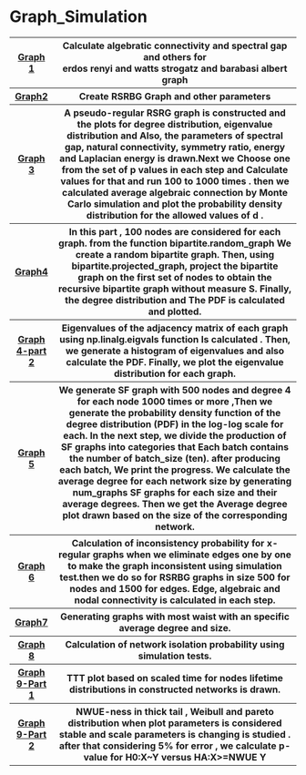 # Graph_Simulation

<table style="width:100%">
 <tr>
    <th><a href="https://github.com/nawidadkhah/Graph_Simulation/blob/main/Graph_Q1.ipynb">Graph 1</a></th>
    <th>Calculate algebratic connectivity and spectral gap and others for<br> erdos renyi and watts strogatz and barabasi albert graph</th>
  </tr>
   <tr>
     <th> <a href="https://github.com/nawidadkhah/Graph_Simulation/blob/main/Graph_Q2.ipynb">Graph2</a></th>
    <th>Create RSRBG Graph and other parameters</th>
  </tr>
   <tr>
    <th><a href="https://github.com/nawidadkhah/Graph_Simulation/blob/main/Graph_Q3.ipynb">Graph 3</a></th>
    <th>A pseudo-regular RSRG graph is constructed and the plots for degree distribution, eigenvalue distribution and Also, the parameters of spectral gap, natural connectivity, symmetry ratio, energy and Laplacian energy  is drawn.Next we Choose one from the set of p values in each step and Calculate values for that and run 100 to 1000 times . then we calculated average algebraic connection by Monte Carlo simulation and plot the probability density distribution for the allowed values of d .</th>
  </tr>
    <tr>
     <th> <a href="https://github.com/nawidadkhah/Graph_Simulation/blob/main/4.py">Graph4</a></th>
    <th>In this part , 100 nodes are considered for each graph. from the function bipartite.random_graph We create a random bipartite graph. Then, using bipartite.projected_graph, project the bipartite graph on the first set of nodes to obtain the recursive bipartite graph without measure S. Finally, the degree distribution and The PDF is calculated and plotted.</th>
  </tr>
 <tr>
    <th><a href="https://github.com/nawidadkhah/Graph_Simulation/blob/main/4-eigenvalue and degree distirbution plots.py">Graph 4-part 2</a></th>
    <th>Eigenvalues of the adjacency matrix of each graph using np.linalg.eigvals function Is calculated . Then, we generate a histogram of eigenvalues and also calculate the PDF. Finally, we plot the eigenvalue distribution for each graph.</th>
  </tr>
 <tr>
    <th><a href="https://github.com/nawidadkhah/Graph_Simulation/blob/main/5.py">Graph 5</a></th>
    <th>We generate SF graph with 500 nodes and degree 4 for each node 1000 times or more ,Then we generate the probability density function of the degree distribution (PDF) in the log-log scale for each. In the next step, we divide the production of SF graphs into categories that Each batch contains the number of batch_size  (ten).  after producing each batch, We print the progress. We calculate the average degree for each network size by generating num_graphs SF graphs for each size and their average degrees. Then  we get the Average degree plot drawn based on the size of the corresponding network.</th>
  </tr>
  <tr>
    <th><a href="https://github.com/nawidadkhah/Graph_Simulation/blob/main/Graph_Q6.ipynb">Graph 6</a></th>
    <th>Calculation of inconsistency probability for x-regular graphs when we eliminate edges one by one to make the graph inconsistent using simulation test.then we do so for RSRBG graphs in size 500 for nodes and 1500 for edges. Edge, algebraic and nodal connectivity is calculated in each step.</th>
  </tr>
 <tr>
     <th> <a href="https://github.com/nawidadkhah/Graph_Simulation/blob/main/Graph_Q7.ipynb">Graph7</a></th>
    <th>Generating graphs with most waist with an specific average degree and size.</th>
  </tr>
 <tr>
    <th><a href="https://github.com/nawidadkhah/Graph_Simulation/blob/main/Graph_Q8.ipynb">Graph 8</a></th>
    <th>Calculation of network isolation probability using simulation tests.</th>
  </tr>
 <tr>
     <th> <a href="https://github.com/nawidadkhah/Graph_Simulation/blob/main/9-1.py">Graph 9-Part 1</a></th>
    <th>TTT plot based on scaled time for nodes lifetime distributions in constructed networks is drawn.</th>
  </tr>
 <tr>
    <th><a href="https://github.com/nawidadkhah/Graph_Simulation/blob/main/9.py">Graph 9-Part 2</a></th>
    <th>NWUE-ness in thick tail , Weibull and pareto distribution when plot parameters is considered stable and scale parameters is changing is studied . after that considering 5% for error , we calculate p-value for H0:X~Y versus HA:X>=NWUE Y  </th>
  </tr>
</table>
